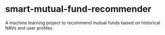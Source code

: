 # smart-mutual-fund-recommender
A machine learning project to recommend mutual funds based on historical NAVs and user profiles.
